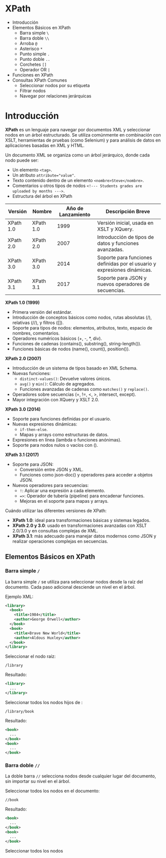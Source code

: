 # XPath

* Introducción
* Elementos Básicos en XPath
    * Barra simple `\`
    * Barra doble `\\`
    * Arroba `@`
    * Asterisco `*`
    * Punto simple `.`
    * Punto doble `..`
    * Corchetes `[]`
    * Operador OR `|`
* Funciones en XPath
* Consultas XPath Comunes
    * Seleccionar nodos por su etiqueta
    * Filtrar nodos
    * Navegar por relaciones jerárquicas

# Introducción

__XPath__ es un lenguaje para navegar por documentos XML y seleccionar nodos en un árbol estructurado. Se utiliza comúnmente en combinación con XSLT, herramientas de pruebas (como Selenium) y para análisis de datos en aplicaciones basadas en XML y HTML.

Un documento XML se organiza como un árbol jerárquico, donde cada nodo puede ser:

* Un elemento `<tag>`.
* Un atributo `attribute="value"`.
* Texto contenido dentro de un elemento `<nombre>Steve</nombre>`.
* Comentarios u otros tipos de nodos `<!--- Students grades are uploaded by months --->`.
* Estructura del árbol en XPath

| Versión     | Nombre                  | Año de Lanzamiento | Descripción Breve                                |
|-------------|-------------------------|--------------------|-------------------------------------------------|
| XPath 1.0   | XPath 1.0               | 1999               | Versión inicial, usada en XSLT y XQuery.        |
| XPath 2.0   | XPath 2.0               | 2007               | Introducción de tipos de datos y funciones avanzadas. |
| XPath 3.0   | XPath 3.0               | 2014               | Soporte para funciones definidas por el usuario y expresiones dinámicas. |
| XPath 3.1   | XPath 3.1               | 2017               | Soporte para JSON y nuevos operadores de secuencias. |

__XPath 1.0 (1999)__

* Primera versión del estándar.
* Introducción de conceptos básicos como nodos, rutas absolutas (/), relativas (//), y filtros ([]).
* Soporte para tipos de nodos: elementos, atributos, texto, espacio de nombres, comentarios.
* Operadores numéricos básicos (+, -, *, div).
* Funciones de cadenas (contains(), substring(), string-length()).
* Funciones básicas de nodos (name(), count(), position()).

__XPath 2.0 (2007)__

* Introducción de un sistema de tipos basado en XML Schema.
* Nuevas funciones:
    * `distinct-values()`: Devuelve valores únicos.
    * `avg()` y `min()`: Cálculo de agregados.
    * Funciones avanzadas de cadenas como `matches()` y `replace()`.
* Operadores sobre secuencias (=, !=, <, >, intersect, except).
* Mayor integración con XQuery y XSLT 2.0.

__XPath 3.0 (2014)__

* Soporte para funciones definidas por el usuario.
* Nuevas expresiones dinámicas:
    * `if-then-else`.
    * Mapas y arrays como estructuras de datos.
* Expresiones en línea (lambda o funciones anónimas).
* Soporte para nodos nulos o vacíos con ().

__XPath 3.1 (2017)__

* Soporte para JSON:
    * Conversión entre JSON y XML.
    * Funciones como json-doc() y operadores para acceder a objetos JSON.
* Nuevos operadores para secuencias:
    * `!`: Aplicar una expresión a cada elemento.
    * `=>`: Operador de tubería (pipeline) para encadenar funciones.
    * Mejoras en el soporte para mapas y arrays.

Cuándo utilizar las diferentes versiones de XPath:

* __XPath 1.0__: ideal para transformaciones básicas y sistemas legados.
* __XPath 2.0 y 3.0__: usado en transformaciones avanzadas con XSLT 2.0/3.0 y en consultas complejas de XML.
* __XPath 3.1__: más adecuado para manejar datos modernos como JSON y realizar operaciones complejas en secuencias.

## Elementos Básicos en XPath

### Barra simple `/`

La barra simple `/` se utiliza para seleccionar nodos desde la raíz del documento. Cada paso adicional desciende un nivel en el árbol.

Ejemplo XML:

```xml
<library>
  <book>
    <title>1984</title>
    <author>George Orwell</author>
  </book>
  <book>
    <title>Brave New World</title>
    <author>Aldous Huxley</author>
  </book>
</library>
```

Seleccionar el nodo raíz:

```
/library
```

Resultado:

```xml
<library>
  ...
</library>
```

Seleccionar todos los nodos <book> hijos de <library>:

```
/library/book
```

Resultado:

```xml
<book>
  ...
</book>
<book>
  ...
</book>
```

### Barra doble `//`

La doble barra `//` selecciona nodos desde cualquier lugar del documento, sin importar su nivel en el árbol.

Seleccionar todos los nodos <book> en el documento:

```
//book
```

Resultado:

```xml
<book>
  ...
</book>
<book>
  ...
</book>
```

Seleccionar todos los nodos <title> en el documento:

```
//title
```

Resultado:

```xml
<title>1984</title>
<title>Brave New World</title>
```

Seleccionar todos los nodos <author> en cualquier parte del documento:

```
//author
```

Resultado:

```xml
<author>George Orwell</author>
<author>Aldous Huxley</author>
```

### Arroba `@`

El símbolo `@` se utiliza para seleccionar atributos de un nodo.

```xml
<library>
  <book id="1">
    <title>1984</title>
  </book>
  <book id="2">
    <title>Brave New World</title>
  </book>
</library>
```

Seleccionar todos los atributos id de los nodos <book>:

```
/library/book/@id
```

Resultado:

```
1
2
```

Seleccionar los nodos <book> cuyo atributo id es igual a "1":

```
/library/book[@id="1"]
```

Resultado:

```xml
<book id="1">
  <title>1984</title>
</book>
```

### Asterisco `*`

El asterisco `*` selecciona todos los nodos en un nivel específico.


Seleccionar todos los nodos hijos de <library>:

```
/library/*
```

Resultado:

```xml
<book id="1">
  ...
</book>
<book id="2">
  ...
</book>
```

Seleccionar todos los nodos en el documento:

```
//*
```

Resultado: Todos los nodos del documento.

### Punto simple `.`

El punto simple `.` se utiliza para seleccionar el nodo actual.

Seleccionar el nodo actual (si es <book>):

```
.
```

### Punto doble `..`

El doble punto `..` se utiliza para seleccionar el nodo padre del nodo actual.

Seleccionar el nodo <library> desde un nodo <book>:

```
/library/book/..
```

Resultado:

```xml
<library>
  ...
</library>
```

### Los corchetes `[]`

Los corchetes `[]` se usan para aplicar condiciones o filtros.

Seleccionar el primer nodo <book>:

```
/library/book[1]
```

Resultado:

```xml
<book id="1">
  ...
</book>
```

Seleccionar los nodos <book> cuyo atributo id es mayor a 1:

```
/library/book[@id > 1]
```

Resultado:

```xml
<book id="2">
  ...
</book>
```

Seleccionar nodos <book> donde <title> contenga la palabra "1984":

```
/library/book[title="1984"]
```

Resultado:

```xml
<book id="1">
  <title>1984</title>
</book>
```

### Operador OR `|`

El operador OR `|` se utiliza para combinar múltiples consultas XPath.

Seleccionar todos los nodos <title> y <author>:

```
//title | //author
```

Resultado:

```xml
<title>1984</title>
<title>Brave New World</title>
<author>George Orwell</author>
<author>Aldous Huxley</author>
```

## Funciones en XPath

* `text()`: selecciona el contenido textual de un nodo.
* `last()`: selecciona el último nodo de un conjunto.
* `count()`: devuelve el número total de nodos en un conjunto.
* `avg()`: devuelve el promedio de los valores en un conjunto de nodos.
* `sum()`: devuelve la suma de todos los valores en un conjunto de nodos.
* `min()`: devuelve el valor mínimo de un conjunto de nodos o números.
* `max()`: devuelve el valor máximo de un conjunto de nodos o números.
* `concat()`: concatena dos o más cadenas.
* `distinct-values()`: devuelve valores únicos de un conjunto de nodos o expresiones

## Consultas XPath Comunes

Ejemplo XML completo:

```xml
<store>
  <categories>
    <category id="1" name="Books">
      <item id="101">
        <name>The Great Gatsby</name>
        <author>F. Scott Fitzgerald</author>
        <price currency="USD">10.99</price>
        <stock>35</stock>
      </item>
      <item id="102">
        <name>1984</name>
        <author>George Orwell</author>
        <price currency="USD">8.99</price>
        <stock>12</stock>
      </item>
    </category>
    <category id="2" name="Electronics">
      <item id="201">
        <name>Smartphone</name>
        <brand>BrandX</brand>
        <price currency="USD">699.99</price>
        <stock>50</stock>
      </item>
      <item id="202">
        <name>Laptop</name>
        <brand>BrandY</brand>
        <price currency="USD">999.99</price>
        <stock>10</stock>
      </item>
    </category>
  </categories>
</store>
```

### Seleccionar nodos por su etiqueta

Seleccionar el nodo raíz `<store>`:

```
/store
```

Resultado:

```xml
<store>
...
</store>
```

Seleccionar todos los elementos `<category>`:

```
/store/categories/category
```

Resultado:

```xml
<category id="1" name="Books">
  ...
</category>
<category id="2" name="Electronics">
  ...
</category>
```

Seleccionar todos los elementos `<item>` en todas las categorías:

```
/store/categories/category/item
```

Resultado:

```xml
<item id="101">
  ...
</item>
<item id="102">
  ...
</item>
<item id="201">
  ...
</item>
<item id="202">
  ...
</item>
```

### Filtrar nodos

Seleccionar elementos `<item>` con un atributo `id="101"`:

```
//item[@id="101"]
```

Resultado:

```xml
<item id="101">
  <name>The Great Gatsby</name>
  <author>F. Scott Fitzgerald</author>
  <price currency="USD">10.99</price>
  <stock>35</stock>
</item>
```

Seleccionar todos los elementos `<category>` cuyo atributo _name_ tiene el valor "Electronics":

```
//category[@name="Electronics"]
```

Resultado:

```xml
<category id="2" name="Electronics">
  ...
</category>
```

Seleccionar todos los elementos `<item>` cuyo precio es mayor a _10.00_ (en texto):

```
//item[price > 10.00]
```

Resultado:

```xml
<item id="201">
  ...
</item>
<item id="202">
  ...
</item>
```

### Uso de funciones avanzadas

Seleccionar texto del primer elemento `<name>` dentro de `Books`:

```
/store/categories/category[@name="Books"]/item[1]/name/text()
```

Resultado:

```
The Great Gatsby
```

Seleccionar el atributo `currency` de todos los precios:

```
//price/@currency
```

Resultado:

```
USD
USD
USD
USD
```

Contar cuántos nodos `<item>` hay en total:

```
count(//item)
```

Resultado:

```
4
```

Seleccionar todos los elementos cuyo stock sea menor a 20:

```
//item[stock < 20]
```

Resultado:

```xml
<item id="102">
  <name>1984</name>
  <author>George Orwell</author>
  <price currency="USD">8.99</price>
  <stock>12</stock>
</item>
<item id="202">
  <name>Laptop</name>
  <brand>BrandY</brand>
  <price currency="USD">999.99</price>
  <stock>10</stock>
</item>
```

### Navegar por relaciones jerárquicas

Seleccionar todos los elementos `<item>` que son hijos de `<category>`:

```
/store/categories/category/item
```

Resultado:

```xml
<item id="101">
  <name>The Great Gatsby</name>
  <author>F. Scott Fitzgerald</author>
  <price currency="USD">10.99</price>
  <stock>35</stock>
</item>
<item id="102">
  <name>1984</name>
  <author>George Orwell</author>
  <price currency="USD">8.99</price>
  <stock>12</stock>
</item>
<item id="201">
  <name>Smartphone</name>
  <brand>BrandX</brand>
  <price currency="USD">699.99</price>
  <stock>50</stock>
</item>
<item id="202">
  <name>Laptop</name>
  <brand>BrandY</brand>
  <price currency="USD">999.99</price>
  <stock>10</stock>
</item>
```

Seleccionar el nodo padre del elemento que contenga una etiqueta `<name>` cuyo valor sea `1984`:

```
//item[name="1984"]/..
```

Resultado:

```xml
<category id="1" name="Books">
  ...
</category>
```
